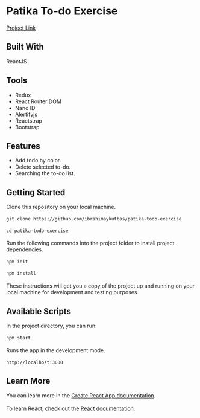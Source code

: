 # Patika To-do Exercise
[Project Link](https://patika-todo-exercise.web.app/)
## Built With
ReactJS
## Tools
- Redux
- React Router DOM
- Nano ID
- Alertifyjs
- Reactstrap
- Bootstrap
## Features
- Add todo by color.
- Delete selected to-do.
- Searching the to-do list.
## Getting Started
Clone this repository on your local machine.<br/><br/>
`git clone https://github.com/ibrahimaykutbas/patika-todo-exercise`<br/><br/>
`cd patika-todo-exercise`<br/><br/>
Run the following commands into the project folder to install project dependencies.<br/><br/>
`npm init`<br/><br/>
`npm install`<br/><br/>
These instructions will get you a copy of the project up and running on your local machine for development and testing purposes.
## Available Scripts
In the project directory, you can run: <br/><br/>
`npm start`<br/><br/>
Runs the app in the development mode.<br/><br/>
`http://localhost:3000`
## Learn More
You can learn more in the [Create React App documentation](https://create-react-app.dev/docs/getting-started/).<br/><br/>
To learn React, check out the [React documentation](https://reactjs.org/).
